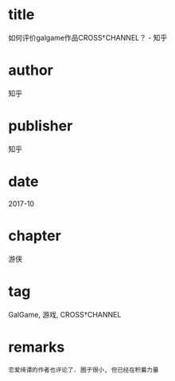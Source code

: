 # title
如何评价galgame作品CROSS†CHANNEL？ - 知乎

# author
知乎

# publisher
知乎

# date
2017-10

# chapter
游侠

# tag
GalGame, 游戏, CROSS†CHANNEL

# remarks
`恋爱绮谭的作者也评论了. 圈子很小, 但已经在积蓄力量`
